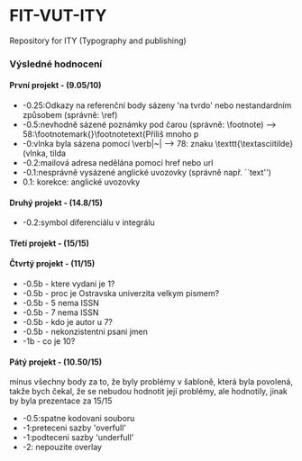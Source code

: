 # FIT-VUT-ITY
Repository for ITY (Typography and publishing)

### Výsledné hodnocení
#### První projekt - (9.05/10)
- -0.25:Odkazy na referenční body sázeny 'na tvrdo' nebo nestandardním způsobem (správně: \ref)
- -0.5:nevhodně sázené poznámky pod čarou (správně: \footnote) --> 58:\footnotemark{}\footnotetext{Příliš mnoho p
- -0:vlnka byla sázena pomocí \verb|~| --> 78: znaku \texttt{\textasciitilde} (vlnka, tilda
- -0.2:mailová adresa nedělána pomocí href nebo url
- -0.1:nesprávně vysázené anglické uvozovky (správně např. ``text'')
- 0.1: korekce: anglické uvozovky

#### Druhý projekt - (14.8/15)
- -0.2:symbol diferenciálu v integrálu

#### Třetí projekt - (15/15)

#### Čtvrtý projekt - (11/15)
- -0.5b - ktere vydani je 1?
- -0.5b - proc je Ostravska univerzita velkym pismem?
- -0.5b - 5 nema ISSN
- -0.5b - 7 nema ISSN
- -0.5b - kdo je autor u 7?
- -0.5b - nekonzistentni psani jmen
- -1b - co je 10?

#### Pátý projekt - (10.50/15)
mínus všechny body za to, že byly problémy v šabloně, která byla povolená, takže bych čekal, že se nebudou hodnotit její problémy, ale hodnotily, jinak by byla prezentace za 15/15
- -0.5:spatne kodovani souboru
- -1:preteceni sazby 'overfull'
- -1:podteceni sazby 'underfull'
- -2: nepouzite overlay

